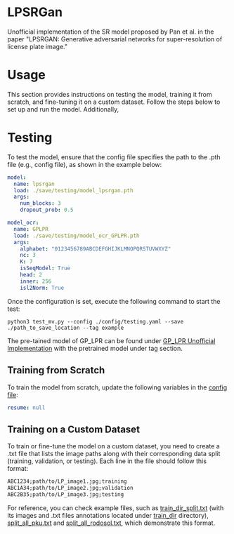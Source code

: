 # LPSRGan
Unofficial implementation of the SR model proposed by Pan et al. in the paper "LPSRGAN: Generative adversarial networks for super-resolution of license plate image."

# Usage

This section provides instructions on testing the model, training it from scratch, and fine-tuning it on a custom dataset. Follow the steps below to set up and run the model. Additionally,

# Testing

To test the model, ensure that the config file specifies the path to the .pth file (e.g., config file), as shown in the example below:

```yaml
model:
  name: lpsrgan
  load: ./save/testing/model_lpsrgan.pth
  args:
    num_blocks: 3
    dropout_prob: 0.5

model_ocr:
  name: GPLPR
  load: ./save/testing/model_ocr_GPLPR.pth
  args:
    alphabet: "0123456789ABCDEFGHIJKLMNOPQRSTUVWXYZ"
    nc: 3
    K: 7
    isSeqModel: True
    head: 2
    inner: 256
    isl2Norm: True
```

Once the configuration is set, execute the following command to start the test:

```
python3 test_mv.py --config ./config/testing.yaml --save ./path_to_save_location --tag example
```

The pre-tained model of GP_LPR can be found under [GP_LPR Unofficial Implementation](https://github.com/valfride/gplpr/tree/main) with the pretrained model under tag section.

## Training from Scratch

To train the model from scratch, update the following variables in the [config file](config/training.yaml):

```yaml
resume: null
```

## Training on a Custom Dataset

To train or fine-tune the model on a custom dataset, you need to create a .txt file that lists the image paths along with their corresponding data split (training, validation, or testing). Each line in the file should follow this format:

```txt
ABC1234;path/to/LP_image1.jpg;training
ABC1A34;path/to/LP_image2.jpg;validation
ABC2B35;path/to/LP_image3.jpg;testing

```
For reference, you can check example files, such as [train_dir_split.txt](train_dir_split.txt) (with its images and .txt files annotations located under [train_dir](train_dir) directory), [split_all_pku.txt](split_all_pku.txt) and [split_all_rodosol.txt](split_all_rodosol.txt), which demonstrate this format.
